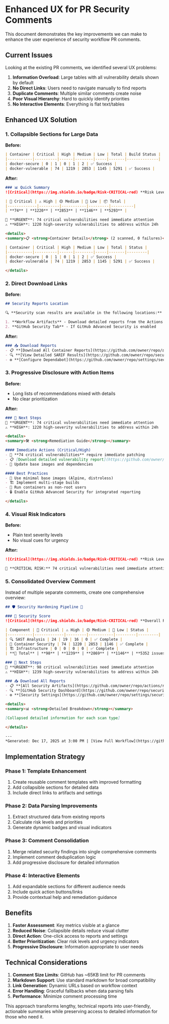 # Enhanced UX for PR Security Comments

This document demonstrates the key improvements we can make to enhance the user experience of security workflow PR comments.

## Current Issues

Looking at the existing PR comments, we identified several UX problems:

1. **Information Overload**: Large tables with all vulnerability details shown by default
2. **No Direct Links**: Users need to navigate manually to find reports 
3. **Duplicate Comments**: Multiple similar comments create noise
4. **Poor Visual Hierarchy**: Hard to quickly identify priorities
5. **No Interactive Elements**: Everything is flat text/tables

## Enhanced UX Solution

### 1. Collapsible Sections for Large Data

**Before:**
```markdown
| Container | Critical | High | Medium | Low | Total | Build Status |
|-----------|----------|------|--------|-----|-------|--------------|
| docker-secure | 0 | 1 | 0 | 1 | 2 | ✅ Success |
| docker-vulnerable | 74 | 1219 | 2853 | 1145 | 5291 | ✅ Success |
```

**After:**
```markdown
### 📊 Quick Summary
![Critical](https://img.shields.io/badge/Risk-CRITICAL-red) **Risk Level: CRITICAL**

| 🚨 Critical | ⚠️ High | 🟡 Medium | 🔵 Low | 📦 Total |
|-------------|---------|-----------|---------|----------|
| **74** | **1220** | **2853** | **1146** | **5293** |

🚨 **URGENT**: 74 critical vulnerabilities need immediate attention
⚠️ **HIGH**: 1220 high-severity vulnerabilities to address within 24h

<details>
<summary>📋 <strong>Container Details</strong> (2 scanned, 0 failures)</summary>

| Container | Critical | High | Medium | Low | Total | Status |
|-----------|----------|------|--------|-----|-------|---------|
| docker-secure | 0 | 1 | 0 | 1 | 2 | ✅ Success |
| docker-vulnerable | 74 | 1219 | 2853 | 1145 | 5291 | ✅ Success |

</details>
```

### 2. Direct Download Links

**Before:**
```markdown
## Security Reports Location

🔍 **Security scan results are available in the following locations:**

1. **Workflow Artifacts** - Download detailed reports from the Actions tab
2. **GitHub Security Tab** - If GitHub Advanced Security is enabled
```

**After:**
```markdown
### 📥 Download Reports
- 📋 **[Download All Container Reports](https://github.com/owner/repo/actions/runs/12345#artifacts)**
- 🔍 **[View Detailed SARIF Results](https://github.com/owner/repo/security/code-scanning)**
- ⚙️ **[Configure Dependabot](https://github.com/owner/repo/settings/security_analysis)**
```

### 3. Progressive Disclosure with Action Items

**Before:**
- Long lists of recommendations mixed with details
- No clear prioritization

**After:**
```markdown
### 🚀 Next Steps
🚨 **URGENT**: 74 critical vulnerabilities need immediate attention
⚠️ **HIGH**: 1220 high-severity vulnerabilities to address within 24h

<details>
<summary>🛠️ <strong>Remediation Guide</strong></summary>

#### Immediate Actions (Critical/High)
- 🚨 **74 critical vulnerabilities** require immediate patching
- 📋 [Download detailed vulnerability report](https://github.com/owner/repo/actions/runs/12345#artifacts)
- 🔄 Update base images and dependencies

#### Best Practices
- 🐧 Use minimal base images (Alpine, distroless)
- 🏗️ Implement multi-stage builds  
- 👤 Run containers as non-root users
- 🔒 Enable GitHub Advanced Security for integrated reporting

</details>
```

### 4. Visual Risk Indicators

**Before:**
- Plain text severity levels
- No visual cues for urgency

**After:**
```markdown
![Critical](https://img.shields.io/badge/Risk-CRITICAL-red) **Risk Level: CRITICAL**

🚨 **CRITICAL RISK:** 74 critical vulnerabilities need immediate attention!
```

### 5. Consolidated Overview Comment

Instead of multiple separate comments, create one comprehensive overview:

```markdown
## 🛡️ Security Hardening Pipeline 🚨

### 🎯 Security Score
![Critical](https://img.shields.io/badge/Risk-CRITICAL-red) **Overall Risk: CRITICAL**

| Component | 🚨 Critical | ⚠️ High | 🟡 Medium | 🔵 Low | Status |
|-----------|-------------|---------|-----------|---------|---------|
| 🔍 SAST Analysis | 24 | 19 | 16 | 0 | ✅ Complete |
| 🐳 Container Security | 74 | 1220 | 2853 | 1146 | ✅ Complete |
| 🏗️ Infrastructure | 0 | 0 | 0 | 0 | ✅ Complete |
| **🎯 Total** | **98** | **1239** | **2869** | **1146** | **5352 issues** |

### 🚀 Next Steps
🚨 **URGENT**: 98 critical vulnerabilities need immediate attention
⚠️ **HIGH**: 1239 high-severity vulnerabilities to address within 24h

### 📥 Download All Reports
- 📋 **[All Security Artifacts](https://github.com/owner/repo/actions/runs/12345#artifacts)**
- 🔍 **[GitHub Security Dashboard](https://github.com/owner/repo/security)**
- ⚙️ **[Security Settings](https://github.com/owner/repo/settings/security_analysis)**

<details>
<summary>📊 <strong>Detailed Breakdown</strong></summary>

[Collapsed detailed information for each scan type]

</details>

---
*Generated: Dec 17, 2025 at 3:00 PM | [View Full Workflow](https://github.com/owner/repo/actions/runs/12345)*
```

## Implementation Strategy

### Phase 1: Template Enhancement
1. Create reusable comment templates with improved formatting
2. Add collapsible sections for detailed data
3. Include direct links to artifacts and settings

### Phase 2: Data Parsing Improvements
1. Extract structured data from existing reports
2. Calculate risk levels and priorities
3. Generate dynamic badges and visual indicators

### Phase 3: Comment Consolidation
1. Merge related security findings into single comprehensive comments
2. Implement comment deduplication logic
3. Add progressive disclosure for detailed information

### Phase 4: Interactive Elements
1. Add expandable sections for different audience needs
2. Include quick action buttons/links
3. Provide contextual help and remediation guidance

## Benefits

1. **Faster Assessment**: Key metrics visible at a glance
2. **Reduced Noise**: Collapsible details reduce visual clutter
3. **Direct Action**: One-click access to reports and settings
4. **Better Prioritization**: Clear risk levels and urgency indicators
5. **Progressive Disclosure**: Information appropriate to user needs

## Technical Considerations

1. **Comment Size Limits**: GitHub has ~65KB limit for PR comments
2. **Markdown Support**: Use standard markdown for broad compatibility
3. **Link Generation**: Dynamic URLs based on workflow context
4. **Error Handling**: Graceful fallbacks when data parsing fails
5. **Performance**: Minimize comment processing time

This approach transforms lengthy, technical reports into user-friendly, actionable summaries while preserving access to detailed information for those who need it.